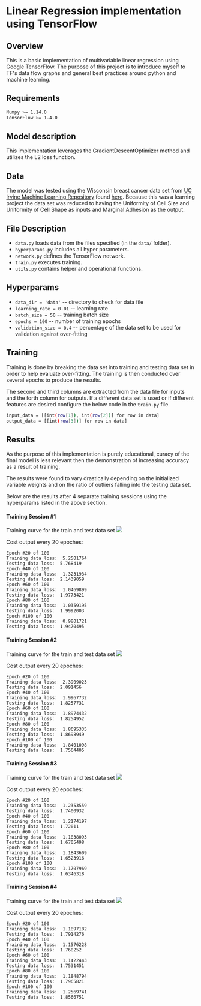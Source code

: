 # Linear Regression implementation using TensorFlow

## Overview
This is a basic implementation of multivariable linear regression using Google TensorFlow. The purpose of this project is to introduce myself to TF's data flow graphs and general best practices around python and machine learning.

## Requirements
```bash
Numpy >= 1.14.0
TensorFlow >= 1.4.0
```

## Model description
This implementation leverages the GradientDescentOptimizer method and utilizes the L2 loss function.

## Data
The model was tested using the Wisconsin breast cancer data set from [UC Irvine Machine Learning Repository](http://mlr.cs.umass.edu/ml/index.html) found [here](http://mlr.cs.umass.edu/ml/machine-learning-databases/breast-cancer-wisconsin/). Because this was a learning project the data set was reduced to having the Uniformity of Cell Size and Uniformity of Cell Shape as inputs and Marginal Adhesion as the output.

## File Description
* `data.py` loads data from the files specified (in the `data/` folder).
* `hyperparams.py` includes all hyper parameters.
* `network.py` defines the TensorFlow network.
* `train.py` executes training.
* `utils.py` contains helper and operational functions.

## Hyperparams
* `data_dir = 'data'` -- directory to check for data file
* `learning_rate = 0.01` -- learning rate
* `batch_size = 50` -- training batch size
* `epochs = 100` -- number of training epochs
* `validation_size = 0.4` -- percentage of the data set to be used for validation against over-fitting

## Training
Training is done by breaking the data set into training and testing data set in order to help evaluate over-fitting. The training is then conducted over several epochs to produce the results.

The second and third columns are extracted from the data file for inputs and the forth column for outputs. If a different data set is used or if different features are desired configure the below code in the `train.py` file.
```bash
input_data = [[int(row[1]), int(row[2])] for row in data]
output_data = [[int(row[3])] for row in data]
```

## Results
As the purpose of this implementation is purely educational, curacy of the final model is less relevant then the demonstration of increasing accuracy as a result of training. 

The results were found to vary drastically depending on the initialized variable weights and on the ratio of outliers falling into the testing data set. 

Below are the results after 4 separate training sessions using the hyperparams listed in the above section.

#### Training Session #1

Training curve for the train and test data set 
<img src="fig/session_1_fig.svg">

Cost output every 20 epoches:
```
Epoch #20 of 100
Training data loss:  5.2501764
Testing data loss:  5.768419
Epoch #40 of 100
Training data loss:  1.3231934
Testing data loss:  2.1439059
Epoch #60 of 100
Training data loss:  1.0469899
Testing data loss:  1.9773421
Epoch #80 of 100
Training data loss:  1.0359195
Testing data loss:  1.9992003
Epoch #100 of 100
Training data loss:  0.9801721
Testing data loss:  1.9470495
```

#### Training Session #2

Training curve for the train and test data set 
<img src="fig/session_2_fig.svg">

Cost output every 20 epoches:
```
Epoch #20 of 100
Training data loss:  2.3909023
Testing data loss:  2.091456
Epoch #40 of 100
Training data loss:  1.9967732
Testing data loss:  1.8257731
Epoch #60 of 100
Training data loss:  1.8974432
Testing data loss:  1.8254952
Epoch #80 of 100
Training data loss:  1.8695335
Testing data loss:  1.8698949
Epoch #100 of 100
Training data loss:  1.8401098
Testing data loss:  1.7564405
```

#### Training Session #3

Training curve for the train and test data set 
<img src="fig/session_3_fig.svg">

Cost output every 20 epoches:
```
Epoch #20 of 100
Training data loss:  1.2353559
Testing data loss:  1.7400932
Epoch #40 of 100
Training data loss:  1.2174197
Testing data loss:  1.72011
Epoch #60 of 100
Training data loss:  1.1838093
Testing data loss:  1.6705498
Epoch #80 of 100
Training data loss:  1.1843609
Testing data loss:  1.6523916
Epoch #100 of 100
Training data loss:  1.1707969
Testing data loss:  1.6346318
```


#### Training Session #4

Training curve for the train and test data set 
<img src="fig/session_4_fig.svg">

Cost output every 20 epoches:
```
Epoch #20 of 100
Training data loss:  1.1897182
Testing data loss:  1.7914276
Epoch #40 of 100
Training data loss:  1.1576228
Testing data loss:  1.760252
Epoch #60 of 100
Training data loss:  1.1422443
Testing data loss:  1.7531451
Epoch #80 of 100
Training data loss:  1.1848794
Testing data loss:  1.7965821
Epoch #100 of 100
Training data loss:  1.2569741
Testing data loss:  1.8566751
```
